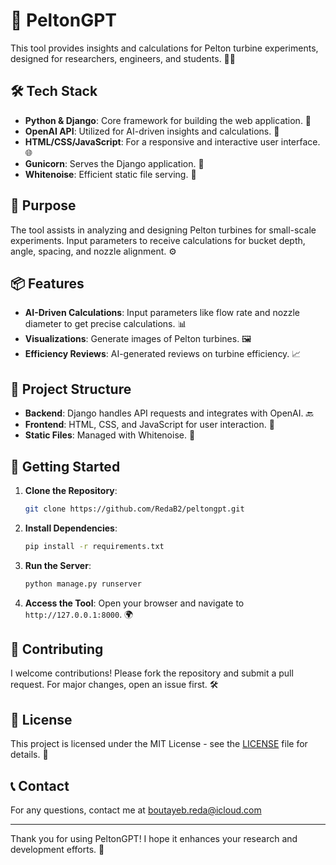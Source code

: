 # 🌊 PeltonGPT

This tool provides insights and calculations for Pelton turbine experiments, designed for researchers, engineers, and students. 🧑‍🔬

## 🛠️ Tech Stack

- **Python & Django**: Core framework for building the web application. 🐍
- **OpenAI API**: Utilized for AI-driven insights and calculations. 🤖
- **HTML/CSS/JavaScript**: For a responsive and interactive user interface. 🌐
- **Gunicorn**: Serves the Django application. 🚀
- **Whitenoise**: Efficient static file serving. 📂

## 🎯 Purpose

The tool assists in analyzing and designing Pelton turbines for small-scale experiments. Input parameters to receive calculations for bucket depth, angle, spacing, and nozzle alignment. ⚙️

## 📦 Features

- **AI-Driven Calculations**: Input parameters like flow rate and nozzle diameter to get precise calculations. 📊
- **Visualizations**: Generate images of Pelton turbines. 🖼️
- **Efficiency Reviews**: AI-generated reviews on turbine efficiency. 📈

## 📂 Project Structure

- **Backend**: Django handles API requests and integrates with OpenAI. 🔙
- **Frontend**: HTML, CSS, and JavaScript for user interaction. 🎨
- **Static Files**: Managed with Whitenoise. 📁

## 🚀 Getting Started

1. **Clone the Repository**: 
   ```bash
   git clone https://github.com/RedaB2/peltongpt.git
   ```

2. **Install Dependencies**:
   ```bash
   pip install -r requirements.txt
   ```

3. **Run the Server**:
   ```bash
   python manage.py runserver
   ```

4. **Access the Tool**: Open your browser and navigate to `http://127.0.0.1:8000`. 🌍

## 🤝 Contributing

I welcome contributions! Please fork the repository and submit a pull request. For major changes, open an issue first. 🛠️

## 📄 License

This project is licensed under the MIT License - see the [LICENSE](LICENSE) file for details. 📜

## 📞 Contact

For any questions, contact me at boutayeb.reda@icloud.com

---

Thank you for using PeltonGPT! I hope it enhances your research and development efforts. 🙌